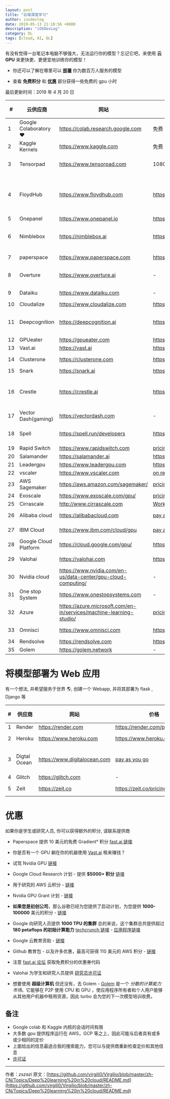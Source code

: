 ```yaml
---
layout: post
title: "云端深度学习"
author: iosdevlog
date: 2019-05-13 21:18:56 +0800
description: "iOSDevLog"
category: DL
tags: [cloud, AI, DL]
---
```


有没有觉得一台笔记本电脑不够强大，无法运行你的模型？忘记它吧，来使用 **云 GPU** 来更快更、更便宜地训练你的模型！

* 你还可以了解在哪里可以 [**部署**](https://github.com/zszazi/Deep-learning-in-cloud/blob/master/README.md#deploy-your-model-as-a-web-app) 你为数百万人服务的模型

* 查看 **免费积分** 和 [**优惠**](https://github.com/zszazi/Deep-learning-in-cloud/blob/master/README.md#perks-and-offers) 部分获得一些免费的 gpu 小时

最后更新时间：2019 年 4 月 20 日

|# | 云供应商   |      网站      |  价格 | 免费试用 / 免费积分 |
| ---|----------|---------| -------- | ----------|
|1 | Google Colaboratory❤️ | https://colab.research.google.com | 免费 | 永久免费* |
|2 | Kaggle Kernels |   https://www.kaggle.com |  免费 | 永久免费* |
|3| Tensorpad | https://www.tensorpad.com |  1080ti at $0.49/hour | 5 free GPU hours |
|4| FloydHub | https://www.floydhub.com | https://www.floydhub.com/pricing | free 2 GPU powerups in 14 days [trial plan](https://docs.floydhub.com/faqs/plans/#what-is-in-the-trial-plan) |
|5| Onepanel | https://www.onepanel.io | https://www.onepanel.io/pricing | - |
|6| Nimblebox | https://nimblebox.ai | https://nimblebox.ai/plans | free $5 worth of cloud credits|
|7| paperspace | https://www.paperspace.com | https://www.paperspace.com/pricing | $10 credits |
|8| Overture |https://www.overture.ai | - | free credits on signup|
|9| Dataiku | https://www.dataiku.com | - | [Free Plans](https://www.dataiku.com/dss/trynow/free-edition) |
|10| Cloudalize | https://www.cloudalize.com | https://www.cloudalize.com/pricing/ | - |
|11|Deepcognition| https://deepcognition.ai | https://deepcognition.ai/products | Desktop version [free](https://deepcognition.ai/products/desktop/) to use |
|12| GPUeater | https://gpueater.com | https://gpueater.com/#pricing | - |
|13| Vast.ai| https://vast.ai | https://vast.ai/console/create/ | -|
|14| Clusterone | https://clusterone.com | https://clusterone.com/pricing | $25 Sign up credit |
|15| Snark | https://snark.ai | https://scale.snark.ai/pricing | - |
|16| Crestle |https://crestle.ai | https://crestle.ai/#pricing| 1 hour of free GPU usage on sign up [fast.ai](https://course.fast.ai/start_crestle.html#pricing) |
|17| Vector Dash(gaming) | https://vectordash.com |-| free 7 day plan|
|18| Spell | https://spell.run/developers| https://spell.run/pricing | $10 GPU credit on signup |
|19|Rapid Switch|https://www.rapidswitch.com|[pricing](https://www.rapidswitch.com/dedicated-servers/low-price-guarantee/)|-|
|20| Salamander|https://salamander.ai|https://salamander.ai|-|
|21| Leadergpu | https://www.leadergpu.com | https://www.leadergpu.com | - |
|22| vscaler | https://www.vscaler.com |[on request](https://www.vscaler.com/private-cloud-appliance/)| -|
|23| AWS Sagemaker |https://aws.amazon.com/sagemaker/ |[pricing](https://aws.amazon.com/sagemaker/pricing/)| [Free plans](https://aws.amazon.com/free/) |
|24| Exoscale |https://www.exoscale.com/gpu/|[pricing](https://www.exoscale.com/pricing/#/gpu/small) |-|
|25|Cirrascale|http://www.cirrascale.com| [Work station](http://www.cirrascale.com/pricing_waas.php)|-|
|26| Alibaba cloud |https://alibabacloud.com|[pay as you go](https://www.alibabacloud.com/product/gpu/pricing)| $300 [credits](https://www.alibabacloud.com/campaign/free-trial)
|27|IBM Cloud|https://www.ibm.com/cloud/gpu|[pay as you go](https://www.alibabacloud.com/product/gpu/pricing)|$200 [credits](https://console.bluemix.net/registration/free)|
|28|Google Cloud Platform|https://cloud.google.com/gpu/|https://cloud.google.com/pricing/|$300 [credits](https://cloud.google.com/free/)|
|29| Valohai|https://valohai.com| https://valohai.com/pricing/ | free trial avaliable|
|30| Nvidia cloud|https://www.nvidia.com/en-us/data-center/gpu-cloud-computing/|-|-|
|31|One stop System|https://www.onestopsystems.com|-|-|
|32| Azure|https://azure.microsoft.com/en-in/services/machine-learning-studio/|[pricing](https://azure.microsoft.com/en-in/pricing/)| $200 [credits](https://azure.microsoft.com/en-us/free/)
|33| Omnisci | https://www.omnisci.com | https://www.omnisci.com/cloud | 14 day free trial|
|34| Rendsolve | https://rendsolve.com | https://rendsolve.com/pricing | - |
|35| Golem | https://golem.network | - |- |

# 将模型部署为 Web 应用

有一个想法, 并希望服务于世界 🌎, 创建一个 Webapp, 并将其部署为 flask , Django 等

|# | 供应商   |      网站      |  价格 | 免费试用 / 免费积分 |
| ---|----------|---------| -------- | ----------|
| 1  | Render  | https://render.com  |  https://render.com/pricing |-|
|  2 |  Heroku |  https://www.heroku.com |  https://www.heroku.com/pricing | [Free plan](https://www.heroku.com/free) (model<500MB)|
|  3 | Digtal Ocean  | https://www.digitalocean.com  |  [pay as you go](https://www.digitalocean.com/pricing/) | free $100 credits with [github student pack](https://education.github.com/pack)|
| 4 | Glitch | https://glitch.com |-|-|
| 5 | Zeit | https://zeit.co | https://zeit.co/pricing | Free plan available|

# 优惠

如果你是学生或研究人员, 你可以获得额外的积分, 请联系提供商

* Paperspace 提供 10 美元的免费 Gradient° 积分 [fast.ai 链接](https://course.fast.ai/start_gradient.html#promotional-credit)
* 你是否有一个 GPU 躺在你的机器使用 [Vast.ai](https://vast.ai/console/host/setup/) 租来赚钱？
* 试驾 Nvidia GPU [链接](https://www.nvidia.com/en-us/data-center/tesla/gpu-test-drive/)
* Google Cloud Research 计划 - 提供 **$5000+ 积分** [链接](https://lp.google-mkto.com/gcp-research-credits-FAQ.html)
* 用于研究的 AWS 云积分 -  [链接](https://aws.amazon.com/research-credits/)
* Nvidia GPU Grant 计划 -  [链接](https://developer.nvidia.com/academic_gpu_seeding)

* **如果您是初创公司**，那么谷歌已经为您提供了启动计划，为您提供 **1000-100000**  美元的积分 -  [链接](https://cloud.google.com/developers/startups/)
* Google 向研究人员提供 **1000 TPU 的集群** 总的来说，这个集群总共提供超过 **180 petaflops 的初始计算能力** [techcrunch 链接](https://techcrunch.com/2017/05/17/the-tensorflow-research-cloud-program-gives-the-latest-cloud-tpus-to-scientists/) -  [应用程序链接](https://www.tensorflow.org/tfrc/)
* Google 云教育资助 -  [链接](https://cloud.google.com/edu/)
* Github 教育包 - 以及许多优惠，最高可获得 110 美元的 AWS 积分 -  [链接](https://education.github.com/pack)
* 注意 [fast.ai 论坛](https://forums.fast.ai) 获取免费积分的优惠券代码
* Valohai 为学生和研究人员提供 [研究员许可证](https://valohai.com/research-license/)
* 想要使用 **超级计算机** 但还没有，去 Golem  -  [Golem](https://golem.network) 是一个 *分散的计算能力市场*。它能够在 P2P 使用 CPU 和 GPU ，使应用程序所有者和个人用户能够从其他用户机器中租用资源，因此 turbo 会为您的下一次模型培训收费。

## 备注

* Google colab 和 Kaggle 内核的会话时间有限
* 大多数 gpu 提供程序运行在 AWS，GCP 等之上，因此可能与后者具有或多或少相同的定价
* 上面给出的信息最适合我的搜索能力，您可以与提供商重新检查定价和其他信息
* [许可证](https://github.com/zszazi/Deep-learning-in-cloud/blob/master/LICENSE)

------------------------------------------
作者：_zszazi_
原文：[https://github.com/virgili0/Virgilio/blob/master/zh-CN/Topics/Deep%20learning%20in%20cloud/README.md](https://github.com/virgili0/Virgilio/blob/master/zh-CN/Topics/Deep%20learning%20in%20cloud/README.md)
